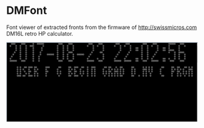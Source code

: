 # DMFont
Font viewer of extracted fronts from the firmware of http://swissmicros.com DM16L retro HP calculator.


![alt text](https://github.com/BenjaminSoelberg/DMFont/blob/master/Example.png)

